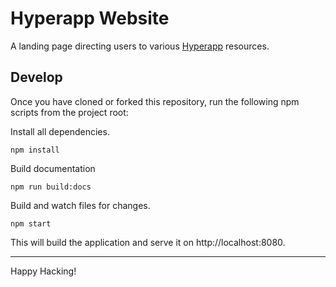 # Hyperapp Website

A landing page directing users to various [Hyperapp](https://github.com/hyperapp/hyperapp) resources.

## Develop

Once you have cloned or forked this repository, run the following npm scripts from the project root:

Install all dependencies.

```
npm install
```

Build documentation

```
npm run build:docs
```

Build and watch files for changes.

```
npm start
```

This will build the application and serve it on http://localhost:8080.

---

Happy Hacking!
